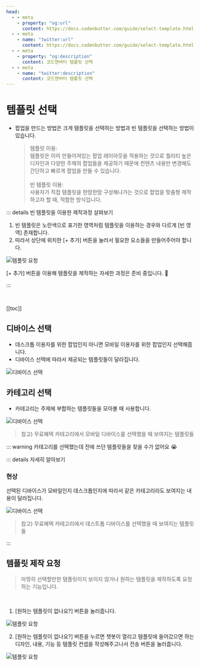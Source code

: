```yaml
---
head:
  - - meta
    - property: "og:url"
      content: https://docs.codenbutter.com/guide/select-template.html
  - - meta
    - name: "twitter:url"
      content: https://docs.codenbutter.com/guide/select-template.html
  - - meta
    - property: "og:description"
      content: 코드앤버터 템플릿 선택
  - - meta
    - name: "twitter:description"
      content: 코드앤버터 템플릿 선택
---
```


# 템플릿 선택

- 팝업을 만드는 방법은 크게 템플릿을 선택하는 방법과 빈 템플릿을 선택하는 방법이 있습니다.

  > 템플릿 이용: <br/>
  > 템플릿은 이미 만들어져있는 팝업 레이아웃을 적용하는 것으로 퀄리티 높은 디자인과 다양한 주제의 팝업들을 제공하기 때문에 컨텐츠 내용만 변경해도 간단하고 빠르게 팝업을 만들 수 있습니다. <br/> <br/>
  > 빈 템플릿 이용: <br/>
  > 사용자가 직접 템플릿을 한땀한땀 구성해나가는 것으로 팝업을 맞춤형 제작하고자 할 때, 적합한 방식입니다.

::: details 빈 템플릿을 이용한 제작과정 살펴보기

1. 빈 템플릿은 노란색으로 표기한 영역처럼 템플릿을 이용하는 경우와 다르게 [빈 영역] 존재합니다.
1. 따라서 상단에 위치한 [+ 추가] 버튼을 눌러서 필요한 요소들을 만들어주어야 합니다.

![템플릿 요청](./imgs/select-template/section_4.png)

[+ 추가] 버튼을 이용해 템플릿을 제작하는 자세한 과정은 준비 중입니다. 🥰

:::

<br/>

[[toc]]

## 디바이스 선택

- 데스크톱 이용자를 위한 팝업인지 아니면 모바일 이용자를 위한 팝업인지 선택해줍니다.
- 디바이스 선택에 따라서 제공되는 템플릿들이 달라집니다.

![디바이스 선택](./imgs/select-template/section_1.png)

## 카테고리 선택

- 카테고리는 주제에 부합하는 템플릿들을 모아볼 때 사용합니다.

![디바이스 선택](./imgs/select-template/section_5.png)

> 참고) 무료혜택 카테고리에서 모바일 디바이스를 선택했을 때 보여지는 템플릿들

::: warning 카테고리를 선택했는데 전에 쓰던 템플릿들을 찾을 수가 없어요 😭

::: details 자세히 알아보기

### 현상

선택된 디바이스가 모바일인지 데스크톱인지에 따라서 같은 카테고리라도 보여지는 내용이 달라집니다.

![디바이스 선택](./imgs/select-template/section_6.png)

> 참고) 무료혜택 카테고리에서 데스트톱 디바이스를 선택했을 때 보여지는 템플릿들

:::

## 템플릿 제작 요청

> 마땅히 선택할만한 템플릿이지 보이지 않거나 원하는 템플릿을 제작하도록 요청하는 기능입니다.

<br/>

1. [원하는 템플릿이 없나요?] 버튼을 눌러줍니다.

![템플릿 요청](./imgs/select-template/section_2.png)

2. [원하는 템플릿이 없나요?] 버튼을 누르면 챗봇이 열리고 템플릿에 들어갔으면 하는 디자인, 내용, 기능 등 템플릿 컨셉을 작성해주고나서 전송 버튼을 눌러줍니다.

![템플릿 요청](./imgs/select-template/section_3.png)
